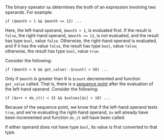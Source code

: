 The binary operator `&&` determines the truth of an expression involving two operands. For example:

```Hack
if ($month > 1 && $month <= 12) ...
```

Here, the left-hand operand, `$month > 1`, is evaluated first. If the result is `false`, the right-hand operand, `$month <= 12`, is *not* 
evaluated, and the result has type `bool`, value `false`.  Otherwise, the right-hand operand is evaluated, and if it has the value `false`, 
the result has type `bool`, value `false`; otherwise, the result has type `bool`, value `true`.  

Consider the following:

```Hack
if ($month > 6 && get_value(--$count) < 50) ...
```

Only if `$month` is greater than 6 is `$count` decremented and function `get_value` called. That is, there is a [sequence point](some-basics.md) 
after the evaluation of the left-hand operand. Consider the following:

```Hack
if ($x++ + do_it() < 15 && $values[$x] > 10) ...
```

Because of the sequence point, we know that if the left-hand operand tests `true`, and we're evaluating the right-hand operand, `$x` 
will already have been incremented and function `do_it` will have been called. 

If either operand does not have type `bool`, its value is first converted to that type.
